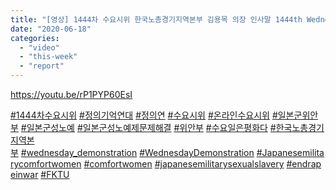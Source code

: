 ```yaml
---
title: "[영상] 1444차 수요시위 한국노총경기지역본부 김용목 의장 인사말 1444th Wednesday Demonstration Federations of Korean Trade Unions (Gyeonggi) opening"
date: "2020-06-18"
categories: 
  - "video"
  - "this-week"
  - "report"
---
```


https://youtu.be/rP1PYP60EsI

[#1444차수요시위](https://www.facebook.com/hashtag/1444%EC%B0%A8%EC%88%98%EC%9A%94%EC%8B%9C%EC%9C%84?__eep__=6&source=feed_text&epa=HASHTAG) [#정의기억연대](https://www.facebook.com/hashtag/%EC%A0%95%EC%9D%98%EA%B8%B0%EC%96%B5%EC%97%B0%EB%8C%80?__eep__=6&source=feed_text&epa=HASHTAG) [#정의연](https://www.facebook.com/hashtag/%EC%A0%95%EC%9D%98%EC%97%B0?__eep__=6&source=feed_text&epa=HASHTAG) [#수요시위](https://www.facebook.com/hashtag/%EC%88%98%EC%9A%94%EC%8B%9C%EC%9C%84?__eep__=6&source=feed_text&epa=HASHTAG) [#온라인수요시위](https://www.facebook.com/hashtag/%EC%98%A8%EB%9D%BC%EC%9D%B8%EC%88%98%EC%9A%94%EC%8B%9C%EC%9C%84?__eep__=6&source=feed_text&epa=HASHTAG) [#일본군위안부](https://www.facebook.com/hashtag/%EC%9D%BC%EB%B3%B8%EA%B5%B0%EC%9C%84%EC%95%88%EB%B6%80?__eep__=6&source=feed_text&epa=HASHTAG) [#일본군성노예](https://www.facebook.com/hashtag/%EC%9D%BC%EB%B3%B8%EA%B5%B0%EC%84%B1%EB%85%B8%EC%98%88?__eep__=6&source=feed_text&epa=HASHTAG) [#일본군성노예제문제해결](https://www.facebook.com/hashtag/%EC%9D%BC%EB%B3%B8%EA%B5%B0%EC%84%B1%EB%85%B8%EC%98%88%EC%A0%9C%EB%AC%B8%EC%A0%9C%ED%95%B4%EA%B2%B0?__eep__=6&source=feed_text&epa=HASHTAG) [#위안부](https://www.facebook.com/hashtag/%EC%9C%84%EC%95%88%EB%B6%80?__eep__=6&source=feed_text&epa=HASHTAG) [#수요일은평화다](https://www.facebook.com/hashtag/%EC%88%98%EC%9A%94%EC%9D%BC%EC%9D%80%ED%8F%89%ED%99%94%EB%8B%A4?__eep__=6&source=feed_text&epa=HASHTAG) [#한국노총경기지역본부](https://www.facebook.com/hashtag/%ED%95%9C%EA%B5%AD%EB%85%B8%EC%B4%9D%EA%B2%BD%EA%B8%B0%EC%A7%80%EC%97%AD%EB%B3%B8%EB%B6%80?__eep__=6&source=feed_text&epa=HASHTAG) [#wednesday\_demonstration](https://www.facebook.com/hashtag/wednesday_demonstration?__eep__=6&source=feed_text&epa=HASHTAG) [#WednesdayDemonstration](https://www.facebook.com/hashtag/wednesdaydemonstration?__eep__=6&source=feed_text&epa=HASHTAG) [#Japanesemilitarycomfortwomen](https://www.facebook.com/hashtag/japanesemilitarycomfortwomen?__eep__=6&source=feed_text&epa=HASHTAG) [#comfortwomen](https://www.facebook.com/hashtag/comfortwomen?__eep__=6&source=feed_text&epa=HASHTAG) [#japanesemilitarysexualslavery](https://www.facebook.com/hashtag/japanesemilitarysexualslavery?__eep__=6&source=feed_text&epa=HASHTAG) [#endrapeinwar](https://www.facebook.com/hashtag/endrapeinwar?__eep__=6&source=feed_text&epa=HASHTAG) [#FKTU](https://www.facebook.com/hashtag/fktu?__eep__=6&source=feed_text&epa=HASHTAG)
